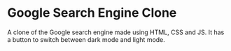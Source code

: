 # Google Search Engine Clone 
A clone of the Google search engine made using HTML, CSS and JS.
It has a button to switch between dark mode and light mode.
